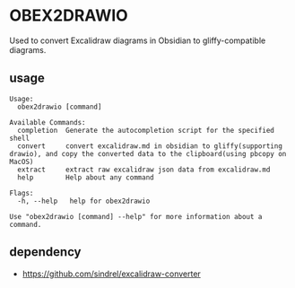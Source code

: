 # OBEX2DRAWIO
Used to convert Excalidraw diagrams in Obsidian to gliffy-compatible diagrams.

## usage
```
Usage:
  obex2drawio [command]

Available Commands:
  completion  Generate the autocompletion script for the specified shell
  convert     convert excalidraw.md in obsidian to gliffy(supporting drawio), and copy the converted data to the clipboard(using pbcopy on MacOS)
  extract     extract raw excalidraw json data from excalidraw.md
  help        Help about any command

Flags:
  -h, --help   help for obex2drawio

Use "obex2drawio [command] --help" for more information about a command.
```


## dependency
- https://github.com/sindrel/excalidraw-converter